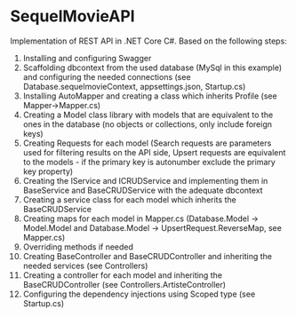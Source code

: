 # SequelMovieAPI
Implementation of REST API in .NET Core C#. Based on the following steps:
1. Installing and configuring Swagger 
2. Scaffolding dbcontext from the used database (MySql in this example) and configuring the needed connections (see Database.sequelmovieContext, appsettings.json, Startup.cs)
3. Installing AutoMapper and creating a class which inherits Profile (see Mapper->Mapper.cs)
4. Creating a Model class library with models that are equivalent to the ones in the database (no objects or collections, only include foreign keys)
5. Creating Requests for each model (Search requests are parameters used for filtering results on the API side, Upsert requests are equivalent to the models - if the primary key is autonumber exclude the primary key property)
6. Creating the IService and ICRUDService and implementing them in BaseService and BaseCRUDService with the adequate dbcontext
7. Creating a service class for each model which inherits the BaseCRUDService 
8. Creating maps for each model in Mapper.cs (Database.Model -> Model.Model and Database.Model -> UpsertRequest.ReverseMap, see Mapper.cs)
9. Overriding methods if needed
10. Creating BaseController and BaseCRUDController and inheriting the needed services (see Controllers)
11. Creating a controller for each model and inheriting the BaseCRUDController (see Controllers.ArtisteController)
12. Configuring the dependency injections using Scoped type (see Startup.cs)
